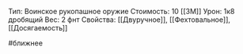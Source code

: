 Тип: Воинское рукопашное оружие
Стоимость: 10 [[ЗМ]]
Урон: 1к8 дробящий
Вес: 2 фнт
Свойства: [[Двуручное]], [[Фехтовальное]], [[Досягаемость]]

#ближнее